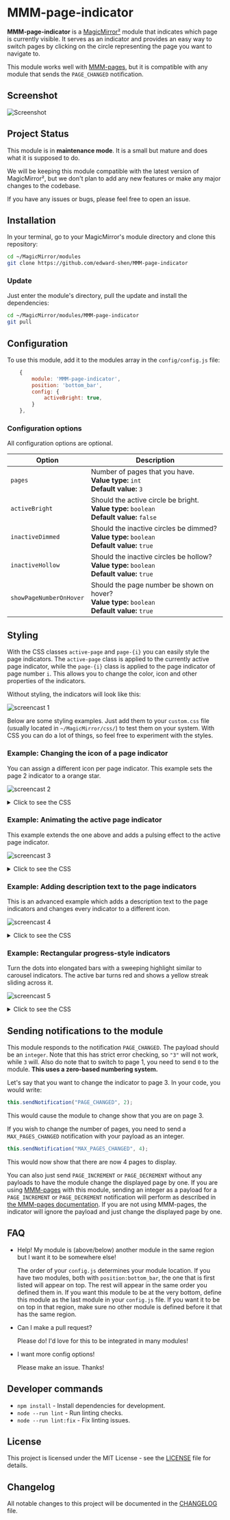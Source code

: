 # MMM-page-indicator

**MMM-page-indicator** is a [MagicMirror²][mm] module that indicates which page is currently visible. It serves as an indicator and provides an easy way to switch pages by clicking on the circle representing the page you want to navigate to.

This module works well with [MMM-pages], but it is compatible with any module that sends the `PAGE_CHANGED` notification.

## Screenshot

![Screenshot](examples/screenshot.png)

## Project Status

This module is in **maintenance mode**. It is a small but mature and does what it is supposed to do.

We will be keeping this module compatible with the latest version of MagicMirror², but we don't plan to add any new features or make any major changes to the codebase.

If you have any issues or bugs, please feel free to open an issue.

## Installation

In your terminal, go to your MagicMirror's module directory and clone this repository:

```bash
cd ~/MagicMirror/modules
git clone https://github.com/edward-shen/MMM-page-indicator
```

### Update

Just enter the module's directory, pull the update and install the dependencies:

```bash
cd ~/MagicMirror/modules/MMM-page-indicator
git pull
```

## Configuration

To use this module, add it to the modules array in the `config/config.js` file:

```js
    {
        module: 'MMM-page-indicator',
        position: 'bottom_bar',
        config: {
            activeBright: true,
        }
    },
```

### Configuration options

All configuration options are optional.

| Option                  | Description                                                                                           |
| ----------------------- | ----------------------------------------------------------------------------------------------------- |
| `pages`                 | Number of pages that you have.<br/>**Value type:** `int`<br/>**Default value:** `3`                   |
| `activeBright`          | Should the active circle be bright.<br/>**Value type:** `boolean`<br/>**Default value:** `false`      |
| `inactiveDimmed`        | Should the inactive circles be dimmed?<br/>**Value type:** `boolean`<br/>**Default value:** `true`    |
| `inactiveHollow`        | Should the inactive circles be hollow?<br/>**Value type:** `boolean`<br/>**Default value:** `true`    |
| `showPageNumberOnHover` | Should the page number be shown on hover?<br/>**Value type:** `boolean`<br/>**Default value:** `true` |

## Styling

With the CSS classes `active-page` and `page-{i}` you can easily style the page indicators. The `active-page` class is applied to the currently active page indicator, while the `page-{i}` class is applied to the page indicator of page number `i`. This allows you to change the color, icon and other properties of the indicators.

Without styling, the indicators will look like this:

![screencast 1](examples/screencast_1_without-styling.gif)

Below are some styling examples. Just add them to your `custom.css` file (usually located in `~/MagicMirror/css/`) to test them on your system. With CSS you can do a lot of things, so feel free to experiment with the styles.

### Example: Changing the icon of a page indicator

You can assign a different icon per page indicator. This example sets the page 2 indicator to a orange star.

![screencast 2](examples/screencast_2_orange-star.gif)

<details>
<summary>Click to see the CSS</summary>

```css
.MMM-page-indicator .page-2::before {
  color: orange;
  content: "⭐";
}
```

</details>

### Example: Animating the active page indicator

This example extends the one above and adds a pulsing effect to the active page indicator.

![screencast 3](examples/screencast_3_pulsing-active.gif)

<details>
<summary>Click to see the CSS</summary>

```css
.MMM-page-indicator .page-2::before {
  color: orange;
  content: "⭐";
}

@keyframes pulse {
  0%,
  100% {
    transform: scale(1);
    opacity: 1;
  }
  50% {
    transform: scale(1.3);
    opacity: 0.6;
  }
}

.MMM-page-indicator .active-page {
  animation: pulse 1.2s ease-in-out infinite;
}
```

</details>

### Example: Adding description text to the page indicators

This is an advanced example which adds a description text to the page indicators and changes every indicator to a different icon.

![screencast 4](examples/screencast_4_with-description.gif)

<details>
<summary>Click to see the CSS</summary>

```css
.MMM-page-indicator .indicator::before {
  font-size: 1.5rem;
  font-weight: 600;
  font-variant-emoji: text;
  line-height: 1.6;
  letter-spacing: 0.2rem;
  white-space: pre;
  padding: 0px 15px;
}

.MMM-page-indicator .page-0::before {
  content: "🏠 \A Home";
}

.MMM-page-indicator .page-1::before {
  content: "📅 \A Calendar";
}

.MMM-page-indicator .page-2::before {
  content: "⭐ \A News";
}

.MMM-page-indicator .page-3::before {
  content: "⛅ \A Weather";
}

@keyframes pulse {
  0%,
  100% {
    transform: scale(1);
    opacity: 1;
  }
  50% {
    transform: scale(1.3);
    opacity: 0.6;
  }
}

.MMM-page-indicator .active-page {
  color: orange;
  font-variant-emoji: text;
  animation: pulse 5s ease-in-out infinite;
}
```

</details>

### Example: Rectangular progress-style indicators

Turn the dots into elongated bars with a sweeping highlight similar to carousel indicators. The active bar turns red and shows a yellow streak sliding across it.

![screencast 5](examples/screencast_5_rectangular-indicators.gif)

<details>
<summary>Click to see the CSS</summary>

```css
.MMM-page-indicator {
  --indicator-width: 80px;
  --indicator-height: 4px;
  --indicator-streak-width: 8px;
  --indicator-gap: 8px;
  --indicator-color: #e1e2e4;
  --indicator-active-color: #e40000;
  --indicator-streak-color: yellow;
  --indicator-streak-blur: 2px;
  --indicator-sweep-duration: 5s;
}

.MMM-page-indicator .circle-wrapper {
  margin: 0 var(--indicator-gap);
}

.MMM-page-indicator .indicator {
  display: inline-block;
  width: var(--indicator-width);
  height: var(--indicator-height);
  border-radius: 2px;
  background: var(--indicator-color);
  position: relative;
  overflow: hidden;
  color: transparent;
}

.MMM-page-indicator .indicator::before {
  content: "";
}

.MMM-page-indicator .active-page {
  background: var(--indicator-active-color);
}

.MMM-page-indicator .active-page::after {
  content: "";
  position: absolute;
  top: -150%;
  bottom: -150%;
  left: calc(var(--indicator-streak-width) * -2);
  width: var(--indicator-streak-width);
  background: var(--indicator-streak-color);
  filter: blur(var(--indicator-streak-blur));
  opacity: 0.9;
  animation: indicator-sweep var(--indicator-sweep-duration) linear infinite;
  pointer-events: none;
}

@keyframes indicator-sweep {
  0% {
    transform: translateX(0);
  }

  100% {
    transform: translateX(
      calc(var(--indicator-width) + (var(--indicator-streak-width) * 2))
    );
  }
}
```

</details>

## Sending notifications to the module

This module responds to the notification `PAGE_CHANGED`. The payload should be an `integer`. Note that this has strict error checking, so `"3"` will not work, while `3` will. Also do note that to switch to page 1, you need to send `0` to the module. **This uses a zero-based numbering system.**

Let's say that you want to change the indicator to page 3. In your code, you would write:

```js
this.sendNotification("PAGE_CHANGED", 2);
```

This would cause the module to change show that you are on page 3.

If you wish to change the number of pages, you need to send a `MAX_PAGES_CHANGED` notification with your payload as an integer.

```js
this.sendNotification("MAX_PAGES_CHANGED", 4);
```

This would now show that there are now 4 pages to display.

You can also just send `PAGE_INCREMENT` or `PAGE_DECREMENT` without any payloads to have the module change the displayed page by one. If you are using [MMM-pages] with this module, sending an integer as a payload for a `PAGE_INCREMENT` or `PAGE_DECREMENT` notification will perform as described in [the MMM-pages documentation](https://github.com/edward-shen/MMM-pages#notifications). If you are not using MMM-pages, the indicator will ignore the payload and just change the displayed page by one.

## FAQ

- Help! My module is (above/below) another module in the same region but I want it to be somewhere else!

  The order of your `config.js` determines your module location. If you have two modules, both with `position:bottom_bar`, the one that is first listed will appear on top. The rest will appear in the same order you defined them in. If you want this module to be at the very bottom, define this module as the last module in your `config.js` file. If you want it to be on top in that region, make sure no other module is defined before it that has the same region.

- Can I make a pull request?

  Please do! I'd love for this to be integrated in many modules!

- I want more config options!

  Please make an issue. Thanks!

## Developer commands

- `npm install` - Install dependencies for development.
- `node --run lint` - Run linting checks.
- `node --run lint:fix` - Fix linting issues.

## License

This project is licensed under the MIT License - see the [LICENSE](LICENSE.md) file for details.

## Changelog

All notable changes to this project will be documented in the [CHANGELOG](CHANGELOG.md) file.

[mm]: https://github.com/MagicMirrorOrg/MagicMirror
[MMM-pages]: https://github.com/edward-shen/MMM-pages
